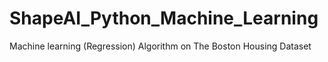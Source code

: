 # ShapeAI_Python_Machine_Learning
Machine learning (Regression) Algorithm on The Boston Housing Dataset
